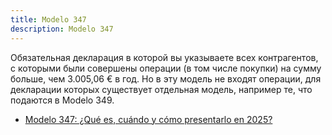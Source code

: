 ```yaml
---
title: Modelo 347
description: Modelo 347
---
```


Обязательная декларация в которой вы указываете всех контрагентов, с которыми были совершены операции (в том числе покупки) на сумму больше, чем 3.005,06 € в год. Но в эту модель не входят операции, для декларации которых существует отдельная модель, например те, что подаются в Modelo 349.

- [Modelo 347: ¿Qué es, cuándo y cómo presentarlo en 2025?](https://www.holded.com/es/blog/modelo-347)